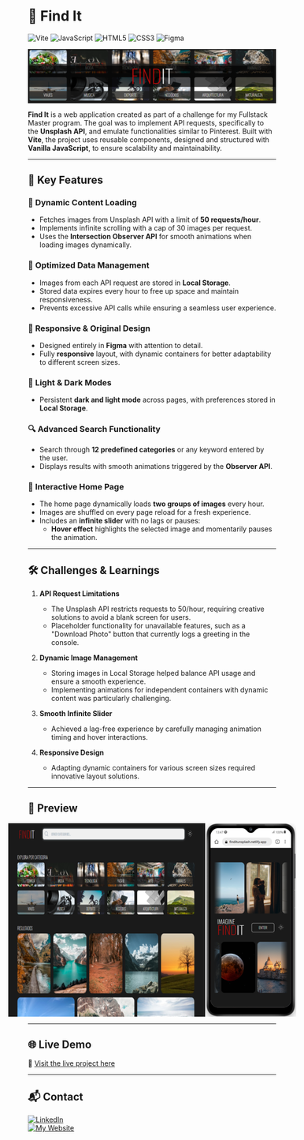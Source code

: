 # 📸 Find It

![Vite](https://img.shields.io/badge/-Vite-646CFF?style=for-the-badge&logo=vite&logoColor=white)
![JavaScript](https://img.shields.io/badge/-JavaScript-F7DF1E?style=for-the-badge&logo=javascript&logoColor=white)
![HTML5](https://img.shields.io/badge/-HTML5-E34F26?style=for-the-badge&logo=html5&logoColor=white)
![CSS3](https://img.shields.io/badge/-CSS3-1572B6?style=for-the-badge&logo=css3&logoColor=white)
![Figma](https://img.shields.io/badge/-Figma-F24E1E?style=for-the-badge&logo=figma&logoColor=white)

<div style="display:flex; justify-content:center;">
 <img src="images/banner.png">
</div>

**Find It** is a web application created as part of a challenge for my Fullstack
Master program. The goal was to implement API requests, specifically to the
**Unsplash API**, and emulate functionalities similar to Pinterest. Built with
**Vite**, the project uses reusable components, designed and structured with
**Vanilla JavaScript**, to ensure scalability and maintainability.

---

## 🚀 Key Features

### 🌟 **Dynamic Content Loading**

- Fetches images from Unsplash API with a limit of **50 requests/hour**.
- Implements infinite scrolling with a cap of 30 images per request.
- Uses the **Intersection Observer API** for smooth animations when loading
  images dynamically.

### 💾 **Optimized Data Management**

- Images from each API request are stored in **Local Storage**.
- Stored data expires every hour to free up space and maintain responsiveness.
- Prevents excessive API calls while ensuring a seamless user experience.

### 🎨 **Responsive & Original Design**

- Designed entirely in **Figma** with attention to detail.
- Fully **responsive** layout, with dynamic containers for better adaptability
  to different screen sizes.

### 🌌 **Light & Dark Modes**

- Persistent **dark and light mode** across pages, with preferences stored in
  **Local Storage**.

### 🔍 **Advanced Search Functionality**

- Search through **12 predefined categories** or any keyword entered by the
  user.
- Displays results with smooth animations triggered by the **Observer API**.

### 🔄 **Interactive Home Page**

- The home page dynamically loads **two groups of images** every hour.
- Images are shuffled on every page reload for a fresh experience.
- Includes an **infinite slider** with no lags or pauses:
  - **Hover effect** highlights the selected image and momentarily pauses the
    animation.

---

## 🛠️ Challenges & Learnings

1. **API Request Limitations**

   - The Unsplash API restricts requests to 50/hour, requiring creative
     solutions to avoid a blank screen for users.
   - Placeholder functionality for unavailable features, such as a "Download
     Photo" button that currently logs a greeting in the console.

2. **Dynamic Image Management**

   - Storing images in Local Storage helped balance API usage and ensure a
     smooth experience.
   - Implementing animations for independent containers with dynamic content was
     particularly challenging.

3. **Smooth Infinite Slider**

   - Achieved a lag-free experience by carefully managing animation timing and
     hover interactions.

4. **Responsive Design**
   - Adapting dynamic containers for various screen sizes required innovative
     layout solutions.

---

## 📸 **Preview**

<div style="display:flex; justify-content:center;">
  <img style="width: 400px" src="images/findit-desktop.png">
  <img style="width: " src="images/findit-mobile.png">
</div>

---

## 🌐 **Live Demo**

🔗 [Visit the live project here](#)

---

## 📬 Contact

[![LinkedIn](https://img.shields.io/badge/-LinkedIn-0A66C2?style=for-the-badge&logo=linkedin&logoColor=white)](https://www.linkedin.com/in/mario-valverde-web-developer/)  
[![My Website](https://img.shields.io/badge/-My%20Website-FF5722?style=for-the-badge&logo=google-chrome&logoColor=white)](https://netneo.es)
